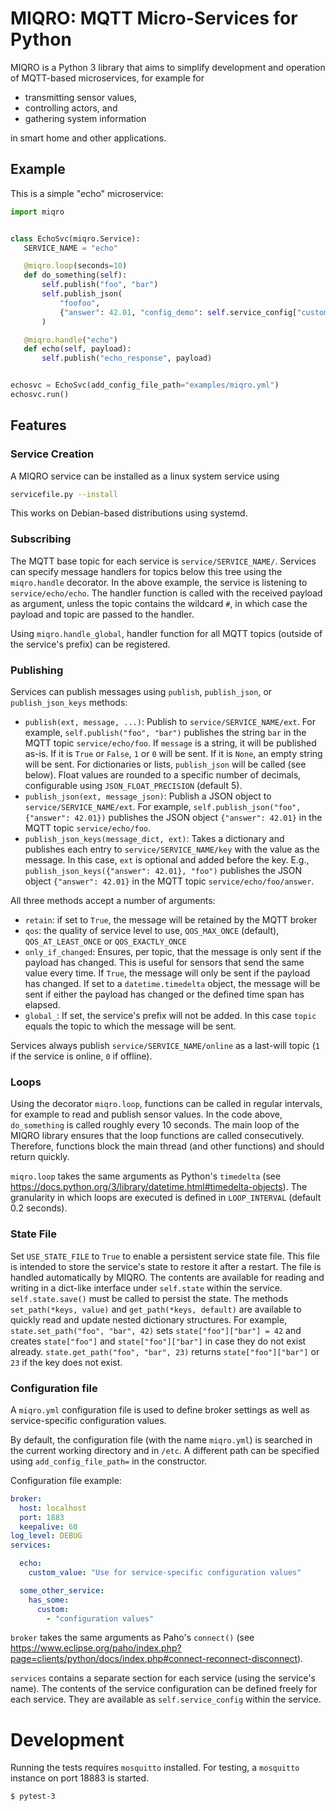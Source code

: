 # MIQRO: MQTT Micro-Services for Python

MIQRO is a Python 3 library that aims to simplify development and operation of MQTT-based microservices, for example for 

 * transmitting sensor values,
 * controlling actors, and
 * gathering system information

 in smart home and other applications.

 ## Example

 This is a simple "echo" microservice:

 ```python
 import miqro


class EchoSvc(miqro.Service):
    SERVICE_NAME = "echo"

    @miqro.loop(seconds=10)
    def do_something(self):
        self.publish("foo", "bar")
        self.publish_json(
            "foofoo",
            {"answer": 42.01, "config_demo": self.service_config["custom_value"]},
        )

    @miqro.handle("echo")
    def echo(self, payload):
        self.publish("echo_response", payload)


echosvc = EchoSvc(add_config_file_path="examples/miqro.yml")
echosvc.run()
```

## Features

### Service Creation

A MIQRO service can be installed as a linux system service using

```bash
servicefile.py --install
```

This works on Debian-based distributions using systemd.

### Subscribing

The MQTT base topic for each service is `service/SERVICE_NAME/`. Services can specify message handlers for topics below this tree using the `miqro.handle` decorator. In the above example, the service is listening to `service/echo/echo`. The handler function is called with the received payload as argument, unless the topic contains the wildcard `#`, in which case the payload and topic are passed to the handler.

Using `miqro.handle_global`, handler function for all MQTT topics (outside of the service's prefix) can be registered.

### Publishing

Services can publish messages using `publish`, `publish_json`, or `publish_json_keys` methods:

  * `publish(ext, message, ...)`: Publish to `service/SERVICE_NAME/ext`. For example, `self.publish("foo", "bar")` publishes the string `bar` in the MQTT topic `service/echo/foo`.  If `message` is a string, it will be published as-is. If it is `True` or `False`, `1` or `0` will be sent. If it is `None`, an empty string will be sent. For dictionaries or lists, `publish_json` will be called (see below). Float values are rounded to a specific number of decimals, configurable using `JSON_FLOAT_PRECISION` (default 5).
  * `publish_json(ext, message_json)`: Publish a JSON object to `service/SERVICE_NAME/ext`. For example, `self.publish_json("foo", {"answer": 42.01})` publishes the JSON object `{"answer": 42.01}` in the MQTT topic `service/echo/foo`. 
  * `publish_json_keys(message_dict, ext)`: Takes a dictionary and publishes each entry to `service/SERVICE_NAME/key` with the value as the message. In this case, `ext` is optional and added before the key. E.g., `publish_json_keys({"answer": 42.01}, "foo")` publishes the JSON object `{"answer": 42.01}` in the MQTT topic `service/echo/foo/answer`.

All three methods accept a number of arguments:
 * `retain`: if set to `True`, the message will be retained by the MQTT broker
 * `qos`: the quality of service level to use, `QOS_MAX_ONCE` (default), `QOS_AT_LEAST_ONCE` or   `QOS_EXACTLY_ONCE`
 * `only_if_changed`: Ensures, per topic, that the message is only sent if the payload has changed. This is useful for sensors that send the same value every time. If `True`, the message will only be sent if the payload has changed. If set to a `datetime.timedelta` object, the message will be sent if either the payload has changed or the defined time span has elapsed.
 * `global_`: If set, the service's prefix will not be added. In this case `topic` equals the topic to which the message will be sent.

Services always publish `service/SERVICE_NAME/online` as a last-will topic (`1` if the service is online, `0` if offline).

### Loops

Using the decorator `miqro.loop`, functions can be called in regular intervals, for example to read and publish sensor values. In the code above, `do_something` is called roughly every 10 seconds. The main loop of the MIQRO library ensures that the loop functions are called consecutively. Therefore, functions block the main thread (and other functions) and should return quickly.

`miqro.loop` takes the same arguments as Python's `timedelta` (see https://docs.python.org/3/library/datetime.html#timedelta-objects). The granularity in which loops are executed is defined in `LOOP_INTERVAL` (default 0.2 seconds).

### State File

Set `USE_STATE_FILE` to `True` to enable a persistent service state file. This file is intended to store the service's state to restore it after a restart. The file is handled automatically by MIQRO. The contents are available for reading and writing in a dict-like interface under `self.state` within the service. `self.state.save()` must be called to persist the state. The methods `set_path(*keys, value)` and `get_path(*keys, default)` are available to quickly read and update nested dictionary structures. For example, `state.set_path("foo", "bar", 42)` sets `state["foo"]["bar"] = 42` and creates `state["foo"]` and `state["foo"]["bar"]` in case they do not exist already. `state.get_path("foo", "bar", 23)` returns `state["foo"]["bar"]` or `23` if the key does not exist.

### Configuration file

A `miqro.yml` configuration file is used to define broker settings as well as service-specific configuration values. 

By default, the configuration file (with the name `miqro.yml`) is searched in the current working directory and in `/etc`. A different path can be specified using `add_config_file_path=` in the constructor.

Configuration file example: 

```yaml
broker:
  host: localhost
  port: 1883
  keepalive: 60
log_level: DEBUG
services:

  echo:
    custom_value: "Use for service-specific configuration values"

  some_other_service:
    has_some:
      custom:
        - "configuration values"
```

`broker` takes the same arguments as Paho's `connect()` (see https://www.eclipse.org/paho/index.php?page=clients/python/docs/index.php#connect-reconnect-disconnect).

`services` contains a separate section for each service (using the service's name). The contents of the service configuration can be defined freely for each service. They are available as `self.service_config` within the service.

# Development

Running the tests requires `mosquitto` installed. For testing, a `mosquitto` instance on port 18883 is started.

```bash
$ pytest-3
```
